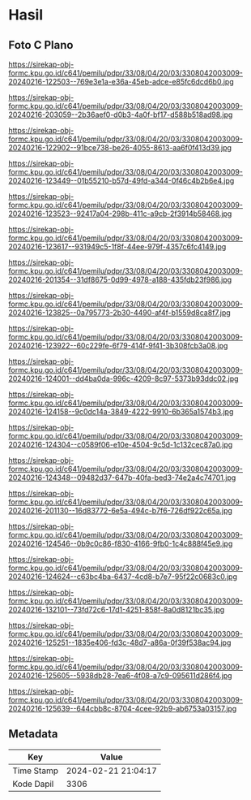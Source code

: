 # Hasil

## Foto C Plano

https://sirekap-obj-formc.kpu.go.id/c641/pemilu/pdpr/33/08/04/20/03/3308042003009-20240216-122503--769e3e1a-e36a-45eb-adce-e85fc6dcd6b0.jpg

https://sirekap-obj-formc.kpu.go.id/c641/pemilu/pdpr/33/08/04/20/03/3308042003009-20240216-203059--2b36aef0-d0b3-4a0f-bf17-d588b518ad98.jpg

https://sirekap-obj-formc.kpu.go.id/c641/pemilu/pdpr/33/08/04/20/03/3308042003009-20240216-122902--91bce738-be26-4055-8613-aa6f0f413d39.jpg

https://sirekap-obj-formc.kpu.go.id/c641/pemilu/pdpr/33/08/04/20/03/3308042003009-20240216-123449--01b55210-b57d-49fd-a344-0f46c4b2b6e4.jpg

https://sirekap-obj-formc.kpu.go.id/c641/pemilu/pdpr/33/08/04/20/03/3308042003009-20240216-123523--92417a04-298b-411c-a9cb-2f3914b58468.jpg

https://sirekap-obj-formc.kpu.go.id/c641/pemilu/pdpr/33/08/04/20/03/3308042003009-20240216-123617--931949c5-1f8f-44ee-979f-4357c6fc4149.jpg

https://sirekap-obj-formc.kpu.go.id/c641/pemilu/pdpr/33/08/04/20/03/3308042003009-20240216-201354--31df8675-0d99-4978-a188-435fdb23f986.jpg

https://sirekap-obj-formc.kpu.go.id/c641/pemilu/pdpr/33/08/04/20/03/3308042003009-20240216-123825--0a795773-2b30-4490-af4f-b1559d8ca8f7.jpg

https://sirekap-obj-formc.kpu.go.id/c641/pemilu/pdpr/33/08/04/20/03/3308042003009-20240216-123922--60c229fe-6f79-414f-9f41-3b308fcb3a08.jpg

https://sirekap-obj-formc.kpu.go.id/c641/pemilu/pdpr/33/08/04/20/03/3308042003009-20240216-124001--dd4ba0da-996c-4209-8c97-5373b93ddc02.jpg

https://sirekap-obj-formc.kpu.go.id/c641/pemilu/pdpr/33/08/04/20/03/3308042003009-20240216-124158--9c0dc14a-3849-4222-9910-6b365a1574b3.jpg

https://sirekap-obj-formc.kpu.go.id/c641/pemilu/pdpr/33/08/04/20/03/3308042003009-20240216-124304--c0589f06-e10e-4504-9c5d-1c132cec87a0.jpg

https://sirekap-obj-formc.kpu.go.id/c641/pemilu/pdpr/33/08/04/20/03/3308042003009-20240216-124348--09482d37-647b-40fa-bed3-74e2a4c74701.jpg

https://sirekap-obj-formc.kpu.go.id/c641/pemilu/pdpr/33/08/04/20/03/3308042003009-20240216-201130--16d83772-6e5a-494c-b7f6-726df922c65a.jpg

https://sirekap-obj-formc.kpu.go.id/c641/pemilu/pdpr/33/08/04/20/03/3308042003009-20240216-124546--0b9c0c86-f830-4166-9fb0-1c4c888f45e9.jpg

https://sirekap-obj-formc.kpu.go.id/c641/pemilu/pdpr/33/08/04/20/03/3308042003009-20240216-124624--c63bc4ba-6437-4cd8-b7e7-95f22c0683c0.jpg

https://sirekap-obj-formc.kpu.go.id/c641/pemilu/pdpr/33/08/04/20/03/3308042003009-20240216-132101--73fd72c6-17d1-4251-858f-8a0d8121bc35.jpg

https://sirekap-obj-formc.kpu.go.id/c641/pemilu/pdpr/33/08/04/20/03/3308042003009-20240216-125251--1835e406-fd3c-48d7-a86a-0f39f538ac94.jpg

https://sirekap-obj-formc.kpu.go.id/c641/pemilu/pdpr/33/08/04/20/03/3308042003009-20240216-125605--5938db28-7ea6-4f08-a7c9-095611d286f4.jpg

https://sirekap-obj-formc.kpu.go.id/c641/pemilu/pdpr/33/08/04/20/03/3308042003009-20240216-125639--644cbb8c-8704-4cee-92b9-ab6753a03157.jpg


## Metadata

| Key        | Value               |
| ---------- | ------------------- |
| Time Stamp | 2024-02-21 21:04:17 |
| Kode Dapil | 3306                |




